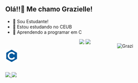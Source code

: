 ## Olá!!👋 Me chamo Grazielle!

- 🔭 Sou Estudante!
- 🌱 Estou estudando no CEUB
- 🤔 Aprendendo a programar em C
  
<p align="center">
  <img width="48%" src="https://github-readme-stats.vercel.app/api?username=graziessantos&show_icons=true&theme=synthwave&include_all_commits=true&count_private=true"/>
  <img width="48%" src="https://github-readme-stats.vercel.app/api/top-langs/?username=graziessantos&layout=compact&langs_count=6&theme=synthwave"/>
</p>

<img src="https://raw.githubusercontent.com/devicons/devicon/master/icons/c/c-plain.svg" width="40" height="40"/>

<img src="https://github.com/user-attachments/assets/3af8613f-44ca-4375-90f2-188524819cb9" alt="Grazi" width="150" align="right" style="margin-top: -20px;">

##

<a href="mailto:grazielle.ssantos@sempreceub.com">
  <img src="https://img.shields.io/badge/-Gmail-%23EA4335?style=for-the-badge&logo=gmail&logoColor=white" target="_blank">
</a>
<a href="https://www.linkedin.com/in/grazielle-santana-dos-santos-24149b362/" target="_blank">
  <img src="https://img.shields.io/badge/-LinkedIn-%230077B5?style=for-the-badge&logo=linkedin&logoColor=white" target="_blank">
</a>

